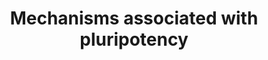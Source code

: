 ---
annotations:
- type: Cell Type Ontology
  value: pluripotent stem cell
- type: Pathway Ontology
  value: signaling pathway pertinent to development
authors:
- C.Harder
- AlexanderPico
- MaintBot
- Ddigles
- Mkutmon
- Evelo
- Eweitz
description: 'The aim of the PluriNetWork is to give an overview of specific mechanisms
  associated with pluripotency in mouse. Each node represents a gene and its corresponding
  protein product. As stated, we intentionally focused on information flow, neglecting
  reactions, metabolites, intracellular movement of components, and their modifications
  such as protein phosphorylation Each edge can be seen as direct mechanism between
  its nodes. For more information, see Som A, Harder C, Greber B, Siatkowski M, Paudel
  Y, et al. 2010 The PluriNetWork: An Electronic Representation of the Network Underlying
  Pluripotency in Mouse, and Its Applications. PLoS ONE 5(12): e15165. doi:10.1371/journal.pone.0015165
  http://www.plosone.org/article/info%3Adoi%2F10.1371%2Fjournal.pone.0015165  The
  June 2010 PluriNetWork described in the paper can be found at http://www.ibima.med.uni-rostock.de/IBIMA/PluriNetWork/
  . The PluriNetWork at WikiPathWays started with the December 2010 version.'
last-edited: 2022-01-06
organisms:
- Mus musculus
redirect_from:
- /index.php/Pathway:WP1763
- /instance/WP1763
schema-jsonld:
- '@context': https://schema.org/
  '@id': https://wikipathways.github.io/pathways/WP1763.html
  '@type': Dataset
  creator:
    '@type': Organization
    name: WikiPathways
  description: 'The aim of the PluriNetWork is to give an overview of specific mechanisms
    associated with pluripotency in mouse. Each node represents a gene and its corresponding
    protein product. As stated, we intentionally focused on information flow, neglecting
    reactions, metabolites, intracellular movement of components, and their modifications
    such as protein phosphorylation Each edge can be seen as direct mechanism between
    its nodes. For more information, see Som A, Harder C, Greber B, Siatkowski M,
    Paudel Y, et al. 2010 The PluriNetWork: An Electronic Representation of the Network
    Underlying Pluripotency in Mouse, and Its Applications. PLoS ONE 5(12): e15165.
    doi:10.1371/journal.pone.0015165 http://www.plosone.org/article/info%3Adoi%2F10.1371%2Fjournal.pone.0015165  The
    June 2010 PluriNetWork described in the paper can be found at http://www.ibima.med.uni-rostock.de/IBIMA/PluriNetWork/
    . The PluriNetWork at WikiPathWays started with the December 2010 version.'
  keywords:
  - Dgka
  - Axin1
  - Kdm5c
  - Mta2
  - Kat5
  - Dpysl2
  - Tcfap2a
  - Raf1
  - Cdk2ap1
  - Pax6
  - Bmp4
  - Cer1
  - Irs1
  - Ccnd1
  - Pim3
  - Cad
  - Hells
  - Cdh1
  - Xpo4
  - Twist1
  - Ptpn11
  - Mef2d
  - Cdx2
  - Cd44
  - Mycn
  - Itgb1
  - Etv5
  - Casp3
  - Jarid2
  - Spp1
  - Klf2
  - Nme2
  - Prkcc
  - Bcam
  - Satb1
  - Smo
  - Lefty1
  - Pin1
  - Gata6
  - Chd4
  - Cdkn1a
  - Ctbp1
  - Mitf
  - Myod1
  - Pbrm1
  - Ipo9
  - Myc
  - Gadd45gip1
  - Eras
  - Pten
  - Kdm6a
  - Mef2c
  - Klf4
  - Nr2f6
  - Wdr61
  - Fos
  - Nr2c1
  - Ncl
  - Dnmt3b
  - Akt1
  - Otx2
  - Sall1
  - Creb1
  - Zscan10
  - Dhx9
  - Smarca4
  - Sumo1
  - Frap1
  - Zfp42
  - Ctcf
  - Kdm6b
  - Phc1
  - Mapk1
  - Pias2
  - Trp53
  - Ctnnb1
  - Tle4
  - Uhrf1
  - Hdac4
  - Smarcad1
  - Tert
  - Il6st
  - Stat3
  - Grb2
  - Rybp
  - Fzd1
  - Sos1
  - Dffa
  - Trim24
  - Smad2
  - Ctr9
  - Hira
  - Dnmt3a
  - Smad3
  - Terf2
  - Dkk1
  - Fgf5
  - Trim28
  - Pou5f1
  - Lrp5
  - Ncoa1
  - Lif
  - Nodal
  - Fgfr1
  - Rcn2
  - Fbxo15
  - 1600029D21Rik
  - Nppb
  - Rtn4r
  - Gsk3b
  - Ctbp2
  - Lef1
  - Rcor2
  - Dazl
  - Inhbb
  - Parp1
  - Ogt
  - Tcf7
  - Satb2
  - Tet1
  - Tcf3
  - Nanog
  - Cdc73
  - Tsix
  - Atrx
  - Ddb1
  - Smurf1
  - Gatad2b
  - Ezh1
  - Tle2
  - Dppa4
  - Mbd2
  - Trim33
  - Kpna2
  - Hdac1
  - Dvl1
  - Sall4
  - P4ha1
  - Ipo7
  - Tcfcp2l1
  - Crebbp
  - Mpl
  - Wnt5a
  - Yy1
  - Acvr1c
  - Hand2
  - Gab1
  - Smad4
  - Kdm3a
  - Sox2
  - Bmpr2
  - T
  - Lifr
  - Ewsr1
  - Cubn
  - Stk40
  - Mdm2
  - Tcfeb
  - Acvr1b
  - Pim1
  - Kpnb1
  - Rest
  - Smarcc1
  - Mbd3
  - Rbbp4
  - Sin3a
  - Hras1
  - Xite
  - Smad7
  - Ehmt2
  - Npr1
  - Carm1
  - Hcfc1
  - Nr2f1
  - Wwp2
  - Sp3
  - Klf5
  - Rela
  - Gadd45a
  - Zfx
  - Zic3
  - Utf1
  - Mybl2
  - Nr5a2
  - Rbl2
  - Ep300
  - Suz12
  - Gdf9
  - Igfbp3
  - Map2k1
  - Nr2f2
  - Perp
  - Mll2
  - Hck
  - Nr6a1
  - Thap11
  - Ptprs
  - Sgk1
  - Paf1
  - Wnt3a
  - Smarca5
  - Rif1
  - Rock2
  - Gatad2a
  - Rbpj
  - Gbx2
  - Apc
  - Smad1
  - Hnrnpu
  - E130012A19Rik
  - Mtf2
  - Fgf4
  - Dnmt3l
  - Psen1
  - Kdm4c
  - Icam1
  - Lyar
  - Leo1
  - Zmym2
  - Atf2
  - Med12
  - Fam129a
  - Socs1
  - Mta1
  - Rbbp7
  - Tpo
  - Zfp281
  - Prkaca
  - Grsf1
  - Arid3b
  - Rock1
  - Mapk3
  - Brca1
  - Nkd1
  - Foxd3
  - Zfp57
  - Notch1
  - Xist
  - Hdac2
  - Insr
  - Esrrb
  - Ppp2r1a
  - Nfkb1
  - Relb
  - Smarca2
  - Sf1
  - Ep400
  - Ezh2
  - Rnf2
  - Nobox
  - Dnmt1
  - Pik3cd
  - Cdk2
  - Aes
  - Nedd4l
  - Ssrp1
  - Nr0b1
  - Tbx3
  - H3f3a
  - Rel
  - Ube2i
  - Jak1
  - Acvr1
  - Phf17
  - Zfp219
  - Eed
  - Sp1
  - Hif1a
  - Ocln
  - Pou2f1
  - Tcfe3
  - Nacc1
  - Shh
  - Ercc5
  - Tcfap2c
  - Tgfb1
  - Usp7
  - Tcl1
  - Cdkn2a
  - Ins1
  - Zic2
  - Tgfbr1
  - Pias4
  - Id1
  - Zfp143
  - Ehmt1
  - Rras
  - Setdb1
  - Cabin1
  - Pml
  - Kdm1a
  - Sall3
  license: CC0
  name: Mechanisms associated with pluripotency
seo: CreativeWork
title: Mechanisms associated with pluripotency
wpid: WP1763
---